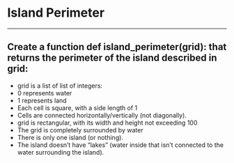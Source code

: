 # Island Perimeter  
________________________________________  
## Create a function def island_perimeter(grid): that returns the perimeter of the island described in grid:  
  
- grid is a list of list of integers:  
- 0 represents water  
- 1 represents land  
- Each cell is square, with a side length of 1  
- Cells are connected horizontally/vertically (not diagonally).  
- grid is rectangular, with its width and height not exceeding 100  
- The grid is completely surrounded by water  
- There is only one island (or nothing).  
- The island doesn’t have “lakes” (water inside that isn’t connected to the water surrounding the island).   
